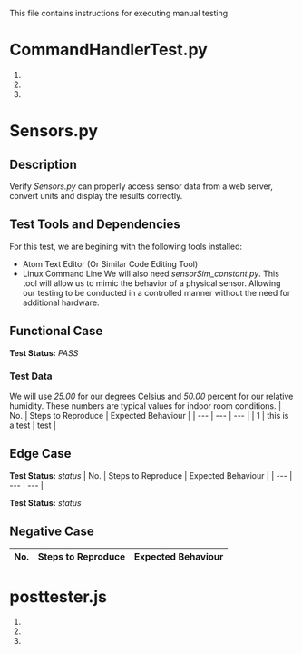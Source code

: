 This file contains instructions for executing manual testing 

# CommandHandlerTest.py 
1. 
2. 
3. 

# Sensors.py
## Description
Verify *Sensors.py* can properly access sensor data from a web server, convert units and display the results correctly.
## Test Tools and Dependencies 
For this test, we are begining with the following tools installed:
* Atom Text Editor (Or Similar Code Editing Tool)
* Linux Command Line 
We will also need *sensorSim_constant.py*. This tool will allow us to mimic the behavior of a physical sensor. Allowing our testing to be conducted in a controlled manner without the need for additional hardware.
## Functional Case
**Test Status:** *PASS*
### Test Data
We will use *25.00* for our degrees Celsius and *50.00* percent for our relative humidity. These numbers are typical values for indoor room conditions.
| No. | Steps to Reproduce | Expected Behaviour |
| --- | --- | --- |
| 1 | this is a test | test |

## Edge Case
**Test Status:** *status*
| No. | Steps to Reproduce | Expected Behaviour |
| --- | --- | --- |

**Test Status:** *status*
## Negative Case
| No. | Steps to Reproduce | Expected Behaviour |
| --- | --- | --- |


# posttester.js
1. 
2.  
3.  
